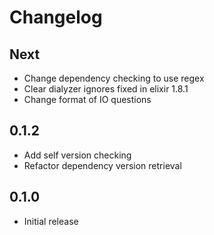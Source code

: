 # Changelog

## Next

* Change dependency checking to use regex
* Clear dialyzer ignores fixed in elixir 1.8.1
* Change format of IO questions

## 0.1.2

* Add self version checking
* Refactor dependency version retrieval

## 0.1.0

* Initial release